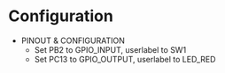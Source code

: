 # Configuration

- PINOUT & CONFIGURATION
  - Set PB2 to GPIO_INPUT, userlabel to SW1
  - Set PC13 to GPIO_OUTPUT, userlabel to LED_RED
